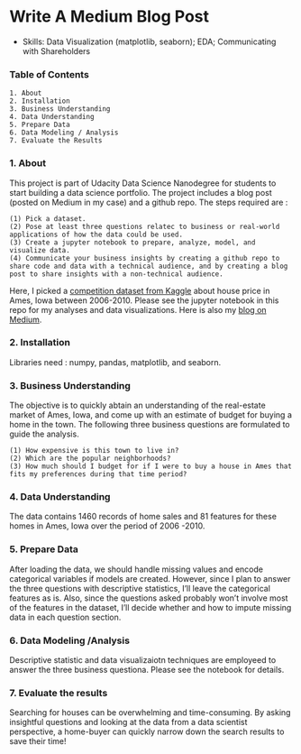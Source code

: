 # Write A Medium Blog Post

 - Skills: Data Visualization (matplotlib, seaborn); EDA; Communicating with Shareholders

### Table of Contents

	1. About
	2. Installation
	3. Business Understanding
	4. Data Understanding
	5. Prepare Data
	6. Data Modeling / Analysis
	7. Evaluate the Results

### 1. About

This project is part of Udacity Data Science Nanodegree for students to start building a data science portfolio. The project includes a blog post (posted on Medium in my case) and a github repo. The steps required are :
	
	(1) Pick a dataset.
	(2) Pose at least three questions relatec to business or real-world applications of how the data could be used.
	(3) Create a jupyter notebook to prepare, analyze, model, and visualize data.
	(4) Communicate your business insights by creating a github repo to share code and data with a technical audience, and by creating a blog post to share insights with a non-technical audience.


Here, I picked a [competition dataset from Kaggle](https://www.kaggle.com/c/house-prices-advanced-regression-techniques) about house price in Ames, Iowa between 2006-2010. Please see the jupyter notebook in this repo for my analyses and data visualizations. Here is also my [blog on Medium](https://medium.com/@ying.geng5/house-price-analysis-of-ames-iowa-2006-2010-266e307f836f).

### 2. Installation

Libraries need : numpy, pandas, matplotlib, and seaborn.

### 3. Business Understanding

The objective is to quickly abtain an understanding of the real-estate market of Ames, Iowa, and come up with an estimate of budget for buying a home in the town. The following three business questions are formulated to guide the analysis.

	(1) How expensive is this town to live in?
	(2) Which are the popular neighborhoods?
	(3) How much should I budget for if I were to buy a house in Ames that fits my preferences during that time period?

### 4. Data Understanding

The data contains 1460 records of home sales and 81 features for these homes in Ames, Iowa over the period of 2006 -2010.

### 5. Prepare Data

After loading the data, we should handle missing values and encode categorical variables if models are created. However, since I plan to answer the three questions with descriptive statistics, I’ll leave the categorical features as is. Also, since the questions asked probably won’t involve most of the features in the dataset, I’ll decide whether and how to impute missing data in each question section.


### 6. Data Modeling /Analysis

Descriptive statistic and data visualizaiotn techniques are employeed to answer the three business questiona. Please see the notebook for details.

### 7. Evaluate the results
Searching for houses can be overwhelming and time-consuming. By asking insightful questions and looking at the data from a data scientist perspective, a home-buyer can quickly narrow down the search results to save their time!


	
